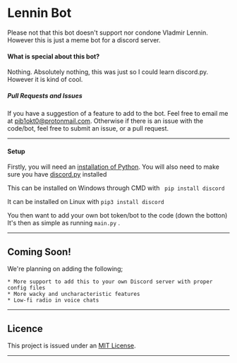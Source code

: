 # Lennin Bot
Please not that this bot doesn't support nor condone Vladmir Lennin. However this is just a meme bot for a discord server.

#### What is special about this bot?
Nothing. Absolutely nothing, this was just so I could learn discord.py. However it is kind of cool.

##### Pull Requests and Issues
If you have a suggestion of a feature to add to the bot. Feel free to email me at pib1okt0@protonmail.com.
Otherwise if there is an issue with the code/bot, feel free to submit an issue, or a pull request.
____

#### Setup
Firstly, you will need an [installation of Python](https://www.python.org/).
You will also need to make sure you have [discord.py](https://pypi.org/project/discord.py/) installed

This can be installed on Windows through CMD with
``` pip install discord```

It can be installed on Linux with
```pip3 install discord```

You then want to add your own bot token/bot to the code (down the botton)
It's then as simple as running ```main.py``` .
___
## Coming Soon!
We're planning on adding the following;

    * More support to add this to your own Discord server with proper config files
    * More wacky and uncharacteristic features
    * Low-fi radio in voice chats
    
___
## Licence
This project is issued under an [MIT License](https://github.com/Piblokto/LenninBot/blob/master/LICENSE.txt).

___

